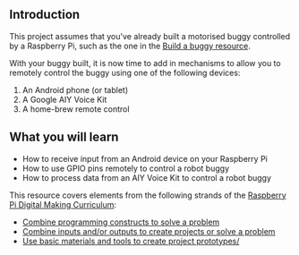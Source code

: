 ## Introduction

This project assumes that you've already built a motorised buggy controlled by a Raspberry Pi, such as the one in the [Build a buggy resource](../projects/build-a-buggy).

With your buggy built, it is now time to add in mechanisms to allow you to remotely control the buggy using one of the following devices:

1. An Android phone (or tablet)
2. A Google AIY Voice Kit
3. A home-brew remote control

## What you will learn

- How to receive input from an Android device on your Raspberry Pi
- How to use GPIO pins remotely to control a robot buggy
- How to process data from an AIY Voice Kit to control a robot buggy

This resource covers elements from the following strands of the [Raspberry Pi Digital Making Curriculum](https://curriculum.raspberrypi.org/):

- [Combine programming constructs to solve a problem](https://curriculum.raspberrypi.org/programming/builder/)
- [Combine inputs and/or outputs to create projects or solve a problem](https://curriculum.raspberrypi.org/physical-computing/builder/)
- [Use basic materials and tools to create project prototypes/](https://curriculum.raspberrypi.org/manufacture/creator/)
